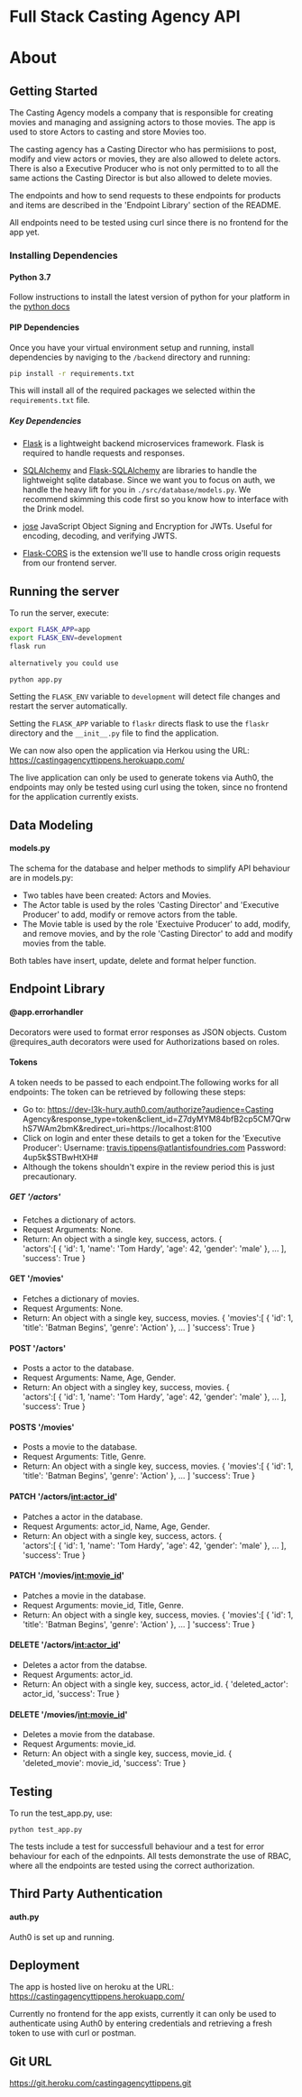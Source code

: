 # Full Stack Casting Agency API

# About

## Getting Started

The Casting Agency models a company that is responsible for creating movies and managing and assigning actors to those movies. The app is used to store Actors to casting and store Movies too.

The casting agency has a Casting Director who has permisiions to post, modify and view actors or movies, they are also allowed to delete actors. There is also a Executive Producer who is not only permitted to to all the same actions the Casting Director is but also allowed to delete movies.

The endpoints and how to send requests to these endpoints for products and items are described in the 'Endpoint Library' section of the README.

All endpoints need to be tested using curl since there is no frontend for the app yet.

### Installing Dependencies

#### Python 3.7

Follow instructions to install the latest version of python for your platform in the [python docs](https://docs.python.org/3/using/unix.html#getting-and-installing-the-latest-version-of-python)

#### PIP Dependencies

Once you have your virtual environment setup and running, install dependencies by naviging to the `/backend` directory and running:

```bash
pip install -r requirements.txt
```

This will install all of the required packages we selected within the `requirements.txt` file.

##### Key Dependencies

- [Flask](http://flask.pocoo.org/)  is a lightweight backend microservices framework. Flask is required to handle requests and responses.

- [SQLAlchemy](https://www.sqlalchemy.org/) and [Flask-SQLAlchemy](https://flask-sqlalchemy.palletsprojects.com/en/2.x/) are libraries to handle the lightweight sqlite database. Since we want you to focus on auth, we handle the heavy lift for you in `./src/database/models.py`. We recommend skimming this code first so you know how to interface with the Drink model.

- [jose](https://python-jose.readthedocs.io/en/latest/) JavaScript Object Signing and Encryption for JWTs. Useful for encoding, decoding, and verifying JWTS.

- [Flask-CORS](https://flask-cors.readthedocs.io/en/latest/#) is the extension we'll use to handle cross origin requests from our frontend server.

## Running the server

To run the server, execute:

```bash
export FLASK_APP=app
export FLASK_ENV=development
flask run
 
alternatively you could use 

python app.py
```

Setting the `FLASK_ENV` variable to `development` will detect file changes and restart the server automatically.

Setting the `FLASK_APP` variable to `flaskr` directs flask to use the `flaskr` directory and the `__init__.py` file to find the application. 

We can now also open the application via Herkou using the URL: https://castingagencyttippens.herokuapp.com/

The live application can only be used to generate tokens via Auth0, the endpoints may only be tested using curl using the token, since no frontend for the application currently exists.

## Data Modeling

#### models.py

The schema for the database and helper methods to simplify API behaviour are in models.py:

- Two tables have been created: Actors and Movies.
- The Actor table is used by the roles 'Casting Director' and 'Executive Producer' to add, modify or remove actors from the table.
- The Movie table is used by the role 'Exectuive Producer' to add, modify, and remove movies, and by the role 'Casting Director' to add and modify movies from the table.

Both tables have insert, update, delete and format helper function.

## Endpoint Library

#### @app.errorhandler

Decorators were used to format error responses as JSON objects. Custom @requires_auth decorators were used for Authorizations based on roles.

#### Tokens

A token needs to be passed to each endpoint.The following works for all endpoints: The token can be retrieved by following these steps:

- Go to: https://dev-l3k-hury.auth0.com/authorize?audience=Casting Agency&response_type=token&client_id=Z7dyMYM84bfB2cp5CM7QrwhS7WAm2bmK&redirect_uri=https://localhost:8100
- Click on login and enter these details to get a token for the 'Executive Producer': 
    Username: travis.tippens@atlantisfoundries.com
    Password: 4up5k$STBwHtXH#
- Although the tokens shouldn't expire in the review period this is just precautionary.

##### GET '/actors'
- Fetches a dictionary of actors.
- Request Arguments: None.
- Return: An object with a single key, success, actors.
{  
    'actors':[
        {
            'id': 1,
            'name': 'Tom Hardy',
            'age': 42,
            'gender': 'male'
        }, ...
    ],
    'success': True
}

#### GET '/movies'
- Fetches a dictionary of movies.
- Request Arguments: None.
- Return: An object with a single key, success, movies.
{
    'movies':[
        {
            'id': 1,
            'title': 'Batman Begins',
            'genre': 'Action'
        }, ...
    ]
    'success': True
}

#### POST '/actors'
- Posts a actor to the database.
- Request Arguments: Name, Age, Gender.
- Return: An object with a singley key, success, movies.
{  
    'actors':[
        {
            'id': 1,
            'name': 'Tom Hardy',
            'age': 42,
            'gender': 'male'
        }, ...
    ],
    'success': True
}

#### POSTS '/movies'
- Posts a movie to the database.
- Request Arguments: Title, Genre.
- Return: An object with a single key, success, movies.
{
    'movies':[
        {
            'id': 1,
            'title': 'Batman Begins',
            'genre': 'Action'
        }, ...
    ]
    'success': True
}

#### PATCH '/actors/<int:actor_id>'
- Patches a actor in the database.
- Request Arguments: actor_id, Name, Age, Gender.
- Return: An object with a single key, success, actors.
{  
    'actors':[
        {
            'id': 1,
            'name': 'Tom Hardy',
            'age': 42,
            'gender': 'male'
        }, ...
    ],
    'success': True
}

#### PATCH '/movies/<int:movie_id>'
- Patches a movie in the database.
- Request Arguments: movie_id, Title, Genre.
- Return: An object with a single key, success, movies.
{
    'movies':[
        {
            'id': 1,
            'title': 'Batman Begins',
            'genre': 'Action'
        }, ...
    ]
    'success': True
}

#### DELETE '/actors/<int:actor_id>'
- Deletes a actor from the databse.
- Request Arguments: actor_id.
- Return: An object with a single key, success, actor_id.
{
    'deleted_actor': actor_id,
    'success': True
}

#### DELETE '/movies/<int:movie_id>'
- Deletes a movie from the database.
- Request Arguments: movie_id.
- Return: An object with a single key, success, movie_id.
{
    'deleted_movie': movie_id,
    'success': True
}

## Testing

To run the test_app.py, use:

```
python test_app.py
```

The tests include a test for successfull behaviour and a test for error behaviour for each of the ednpoints. All tests demonstrate the use of RBAC, where all the endpoints are tested using the correct authorization.

## Third Party Authentication

#### auth.py

Auth0 is set up and running.

## Deployment

The app is hosted live on heroku at the URL: https://castingagencyttippens.herokuapp.com/

Currently no frontend for the app exists, currently it can only be used to authenticate using Auth0 by entering credentials and retrieving a fresh token to use with curl or postman.

## Git URL

https://git.heroku.com/castingagencyttippens.git